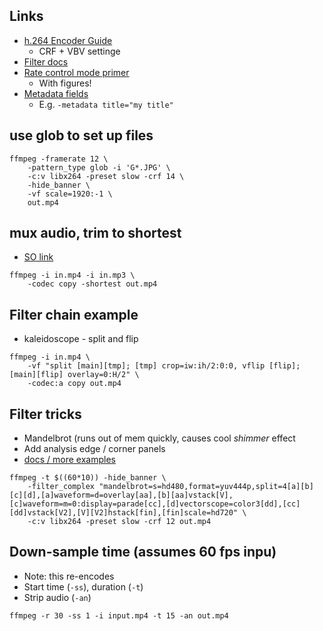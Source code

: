 ## Links

* [h.264 Encoder Guide](https://trac.ffmpeg.org/wiki/Encode/H.264)
    - CRF + VBV settinge
* [Filter docs](http://ffmpeg.org/ffmpeg-filters.html)
* [Rate control mode primer](http://slhck.info/video/2017/03/01/rate-control.html)
    - With figures!
* [Metadata fields](https://multimedia.cx/eggs/supplying-ffmpeg-with-metadata/)
    - E.g. `-metadata title="my title"`

## use glob to set up files 
```
ffmpeg -framerate 12 \
    -pattern_type glob -i 'G*.JPG' \
    -c:v libx264 -preset slow -crf 14 \
    -hide_banner \
    -vf scale=1920:-1 \
    out.mp4
```

## mux audio, trim to shortest 

* [SO link](http://stackoverflow.com/questions/11779490/how-to-add-a-new-audio-not-mixing-into-a-video-using-ffmpeg)
```
ffmpeg -i in.mp4 -i in.mp3 \
    -codec copy -shortest out.mp4
```

## Filter chain example
*  kaleidoscope - split and flip
```
ffmpeg -i in.mp4 \
    -vf "split [main][tmp]; [tmp] crop=iw:ih/2:0:0, vflip [flip]; [main][flip] overlay=0:H/2" \
    -codec:a copy out.mp4 
```

## Filter tricks
* Mandelbrot (runs out of mem quickly, causes cool *shimmer* effect
* Add analysis edge / corner panels
* [docs / more examples](https://trac.ffmpeg.org/wiki/FancyFilteringExamples)
```
ffmpeg -t $((60*10)) -hide_banner \
    -filter_complex "mandelbrot=s=hd480,format=yuv444p,split=4[a][b][c][d],[a]waveform=d=overlay[aa],[b][aa]vstack[V],[c]waveform=m=0:display=parade[cc],[d]vectorscope=color3[dd],[cc][dd]vstack[V2],[V][V2]hstack[fin],[fin]scale=hd720" \
    -c:v libx264 -preset slow -crf 12 out.mp4
```

## Down-sample time (assumes 60 fps inpu)
* Note: this re-encodes
* Start time (```-ss```), duration (`-t`)
* Strip audio (`-an`)
```
ffmpeg -r 30 -ss 1 -i input.mp4 -t 15 -an out.mp4
```

